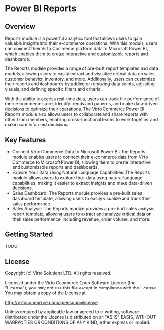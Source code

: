 # Power BI Reports

## Overview

Reports module is a powerful analytics tool that allows users to gain valuable insights into their e-commerce operations. With this module, users can connect their Virto Commerce platform data to Microsoft Power BI, which enables them to create interactive and customizable reports and dashboards.

The Reports module provides a range of pre-built report templates and data models, allowing users to easily extract and visualize critical data on sales, customer behavior, inventory, and more. Additionally, users can customize their reports and dashboards by adding or removing data points, adjusting visuals, and defining specific filters and criteria.

With the ability to access real-time data, users can track the performance of their e-commerce store, identify trends and patterns, and make data-driven decisions to optimize their operations. The Virto Commerce Power BI Reports module also allows users to collaborate and share reports with other team members, enabling cross-functional teams to work together and make more informed decisions.

## Key Features
* Connect Virto Commerce Data to Microsoft Power BI: The Reports module enables users to connect their e-commerce data from Virto Commerce to Microsoft Power BI, allowing them to create interactive and customizable reports and dashboards.
* Explore Your Data Using Natural Language Capabilities: The Reports module allows users to explore their data using natural language capabilities, making it easier to extract insights and make data-driven decisions.
* Sales Dashboard: The Reports module provides a pre-built sales dashboard template, allowing users to easily visualize and track their sales performance.
* Sales Analysis: The Reports module provides a pre-built sales analysis report template, allowing users to extract and analyze critical data on their sales performance, including revenue, order volume, and more.

## Getting Started

TODO:

## License

Copyright (c) Virto Solutions LTD.  All rights reserved.

Licensed under the Virto Commerce Open Software License (the "License"); you
may not use this file except in compliance with the License. You may
obtain a copy of the License at

<http://virtocommerce.com/opensourcelicense>

Unless required by applicable law or agreed to in writing, software
distributed under the License is distributed on an "AS IS" BASIS,
WITHOUT WARRANTIES OR CONDITIONS OF ANY KIND, either express or
implied.
